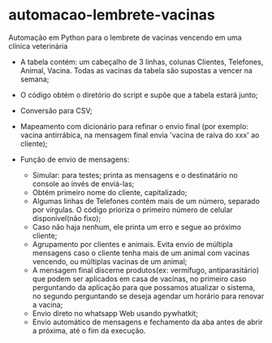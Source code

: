 # automacao-lembrete-vacinas
 Automação em Python para o lembrete de vacinas vencendo em uma  clínica veterinária

- A tabela contém: um cabeçalho de 3 linhas, colunas Clientes, Telefones, Animal, Vacina. Todas as vacinas da tabela são supostas a vencer na semana;

- O código obtém o diretório do script e supõe que a tabela estará junto;
- Conversão para CSV;
- Mapeamento com dicionário para refinar o envio final (por exemplo: vacina antirrábica, na mensagem final envia 'vacina de raiva do xxx' ao cliente);
- Função de envio de mensagens:
    - Simular: para testes; printa as mensagens e o destinatário no console ao invés de enviá-las;
    - Obtém primeiro nome do cliente, capitalizado;
    - Algumas linhas de Telefones contém mais de um número, separado por vírgulas. O código prioriza o primeiro número de celular disponível(não fixo);
    - Caso não haja nenhum, ele printa um erro e segue ao próximo cliente;
    - Agrupamento por clientes e animais. Evita envio de múltipla mensagens caso o cliente tenha mais de um animal com vacinas vencendo, ou múltiplas vacinas de um animal;
    - A mensagem final discerne produtos(ex: vermífugo, antiparasitário) que podem ser aplicados em casa de vacinas, no primeiro caso perguntando da aplicação para que possamos atualizar o sistema, no segundo perguntando se deseja agendar um horário para renovar a vacina;
    - Envio direto no whatsapp Web usando pywhatkit;
    - Envio automático de mensagens e fechamento da aba antes de abrir a próxima, até o fim da execução.
 
 
